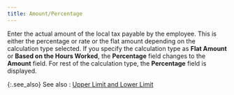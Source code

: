 ```yaml
---
title: Amount/Percentage
---
```



Enter the actual amount of the local tax payable by the employee. This  is either the percentage or rate or the flat amount depending on the calculation  type selected. If you specify the calculation type as **Flat 
 Amount** or **Based on the Hours Worked**,  the **Percentage** field changes to  the **Amount** field. For rest of  the calculation type, the **Percentage**  field is displayed.


{:.see_also}
See also
: [Upper  Limit and Lower Limit](JavaScript:RelatedTopics1.Click())<!--Metadata type="DesignerControl" startspan
<object CLASSID="clsid:ADB880A6-D8FF-11CF-9377-00AA003B7A11"
	ID=RelatedTopics1
	TYPE="application/x-oleobject">
</object>-->

<object classid="clsid:ADB880A6-D8FF-11CF-9377-00AA003B7A11" id="RelatedTopics1" type="application/x-oleobject"> 
 <param name="Command" value="Related Topics">
<param name="Window" value="second">
<param name="Item1" value="Upper Limit and Lower Limit;{{site.prl_chm}}/misc/upper_limit_and_lower_limit_sup.html">
</object><!--Metadata type="DesignerControl" endspan-->
